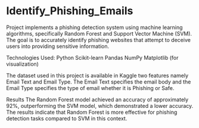 # Identify_Phishing_Emails
Project implements a phishing detection system using machine learning algorithms, specifically Random Forest and Support Vector Machine (SVM). The goal is to accurately identify phishing websites that attempt to deceive users into providing sensitive information.

Technologies Used:
Python
Scikit-learn
Pandas
NumPy
Matplotlib (for visualization)

The dataset used in this project is available in Kaggle two features namely Email Text and Email Type. The Email Text specifies the email body and the Email Type specifies the type of email whether it is Phishing or Safe.

Results
The Random Forest model achieved an accuracy of approximately 92%, outperforming the SVM model, which demonstrated a lower accuracy. The results indicate that Random Forest is more effective for phishing detection tasks compared to SVM in this context.
